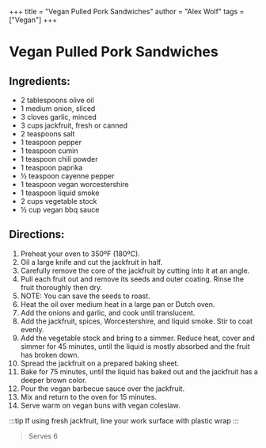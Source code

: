 +++
title = "Vegan Pulled Pork Sandwiches"
author = "Alex Wolf"
tags = ["Vegan"]
+++
# Vegan Pulled Pork Sandwiches

## Ingredients:

* 2 tablespoons olive oil
* 1 medium onion, sliced
* 3 cloves garlic, minced
* 3 cups jackfruit, fresh or canned
* 2 teaspoons salt
* 1 teaspoon pepper
* 1 teaspoon cumin
* 1 teaspoon chili powder
* 1 teaspoon paprika
* ½ teaspoon cayenne pepper
* 1 teaspoon vegan worcestershire
* 1 teaspoon liquid smoke
* 2 cups vegetable stock
* ½ cup vegan bbq sauce

## Directions:

1. Preheat your oven to 350ºF (180ºC).
1. Oil a large knife and cut the jackfruit in half.
1. Carefully remove the core of the jackfruit by cutting into it at an angle.
1. Pull each fruit out and remove its seeds and outer coating. Rinse the fruit thoroughly then dry.
1. NOTE: You can save the seeds to roast.
1. Heat the oil over medium heat in a large pan or Dutch oven.
1. Add the onions and garlic, and cook until translucent.
1. Add the jackfruit, spices, Worcestershire, and liquid smoke. Stir to coat evenly.
1. Add the vegetable stock and bring to a simmer. Reduce heat, cover and simmer for 45 minutes, until the liquid is mostly absorbed and the fruit has broken down.
1. Spread the jackfruit on a prepared baking sheet.
1. Bake for 75 minutes, until the liquid has baked out and the jackfruit has a deeper brown color.
1. Pour the vegan barbecue sauce over the jackfruit.
1. Mix and return to the oven for 15 minutes.
1. Serve warm on vegan buns with vegan coleslaw.

:::tip
If using fresh jackfruit, line your work surface with plastic wrap
:::

> Serves 6
